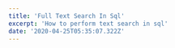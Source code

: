 ```yaml
---
title: 'Full Text Search In Sql'
excerpt: 'How to perform text search in sql'
date: '2020-04-25T05:35:07.322Z'
---
```

